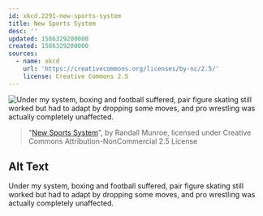 ```yaml
---
id: xkcd.2291-new-sports-system
title: New Sports System
desc: ''
updated: 1586329200000
created: 1586329200000
sources:
  - name: xkcd
    url: 'https://creativecommons.org/licenses/by-nc/2.5/'
    license: Creative Commons 2.5
---
```

![Under my system, boxing and football suffered, pair figure skating still worked but had to adapt by dropping some moves, and pro wrestling was actually completely unaffected.](https://imgs.xkcd.com/comics/new_sports_system.png)
> "[New Sports System](https://xkcd.com/2291/)", by Randall Munroe, licensed under Creative Commons Attribution-NonCommercial 2.5 License

## Alt Text
Under my system, boxing and football suffered, pair figure skating still worked but had to adapt by dropping some moves, and pro wrestling was actually completely unaffected.
